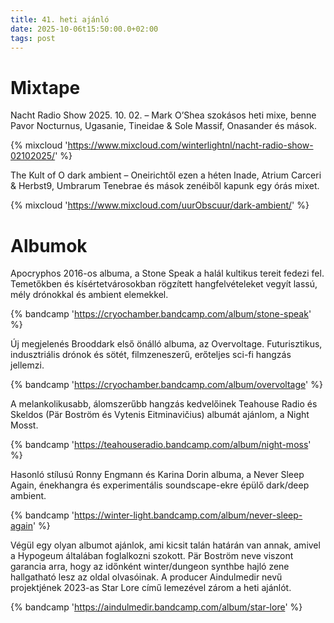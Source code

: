 ```yaml
---
title: 41. heti ajánló
date: 2025-10-06t15:50:00.0+02:00
tags: post
---
```


# Mixtape

Nacht Radio Show 2025. 10. 02. – Mark O’Shea szokásos heti mixe, benne Pavor Nocturnus, Ugasanie, Tineidae & Sole Massif, Onasander és mások.

{% mixcloud 'https://www.mixcloud.com/winterlightnl/nacht-radio-show-02102025/' %}

The Kult of O dark ambient – Oneirichtől ezen a héten Inade, Atrium Carceri & Herbst9, Umbrarum Tenebrae és mások zenéiből kapunk egy órás mixet.

{% mixcloud 'https://www.mixcloud.com/uurObscuur/dark-ambient/' %}

# Albumok

Apocryphos 2016-os albuma, a Stone Speak a halál kultikus tereit fedezi fel. Temetőkben és kísértetvárosokban rögzített hangfelvételeket vegyít lassú, mély drónokkal és ambient elemekkel.

{% bandcamp 'https://cryochamber.bandcamp.com/album/stone-speak' %}

Új megjelenés Brooddark első önálló albuma, az Overvoltage. Futurisztikus, indusztriális drónok és sötét, filmzeneszerű, erőteljes sci-fi hangzás jellemzi.

{% bandcamp 'https://cryochamber.bandcamp.com/album/overvoltage' %}

A melankolikusabb, álomszerűbb hangzás kedvelőinek Teahouse Radio és Skeldos (Pär Boström és Vytenis Eitminavičius) albumát ajánlom, a Night Mosst.

{% bandcamp 'https://teahouseradio.bandcamp.com/album/night-moss' %}

Hasonló stílusú Ronny Engmann és Karina Dorin albuma, a Never Sleep Again, énekhangra és experimentális soundscape-ekre épülő dark/deep ambient.

{% bandcamp 'https://winter-light.bandcamp.com/album/never-sleep-again' %}

Végül egy olyan albumot ajánlok, ami kicsit talán határán van annak, amivel a Hypogeum általában foglalkozni szokott. Pär Boström neve viszont garancia arra, hogy az időnként winter/dungeon synthbe hajló zene hallgatható lesz az oldal olvasóinak. A producer Aindulmedir nevű projektjének 2023-as Star Lore című lemezével zárom a heti ajánlót.

{% bandcamp 'https://aindulmedir.bandcamp.com/album/star-lore' %}